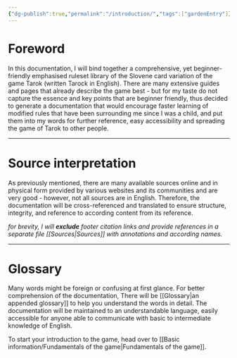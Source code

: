 ```yaml
---
{"dg-publish":true,"permalink":"/introduction/","tags":["gardenEntry"]}
---
```


# Foreword

In this documentation, I will bind together a comprehensive, yet beginner-friendly emphasised ruleset library of the Slovene card variation of the game Tarok (written Tarock in English).
There are many extensive guides and pages that already describe the game best - but for my taste do not capture the essence and key points that are beginner friendly, thus decided to generate a documentation that would encourage faster learning of modified rules that have been surrounding me since I was a child, and put them into my words for further reference, easy accessibility and spreading the game of Tarok to other people.
****
# Source interpretation

As previously mentioned, there are many available sources online and in physical form provided by various websites and its communities and are very good - however, not all sources are in English. Therefore, the documentation will be cross-referenced and translated to ensure structure, integrity, and reference to according content from its reference.

*for brevity, I will **exclude** footer citation links and provide references in a separate file [[Sources\|Sources]] with annotations and according names.*
****
# Glossary

Many words might be foreign or confusing at first glance. For better comprehension of the documentation, There will be [[Glossary\|an appended glossary]] to help you understand the words in detail. 
The documentation will be maintained to an understandable language, easily accessible for anyone able to communicate with basic to intermediate knowledge of English.

To start your introduction to the game, head over to [[Basic information/Fundamentals of the game\|Fundamentals of the game]].